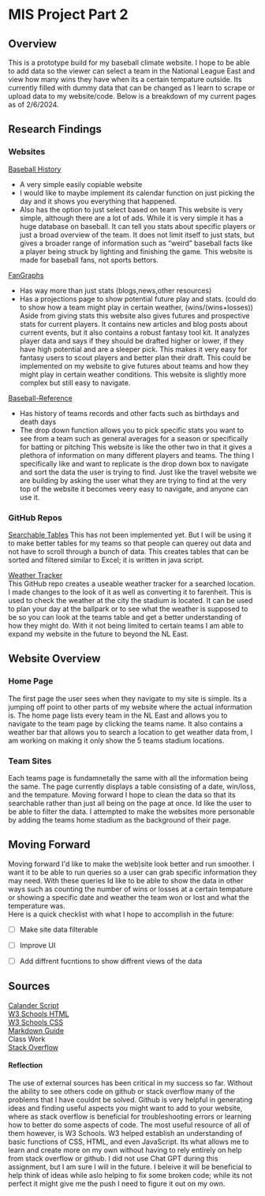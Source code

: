 # MIS Project Part 2 #
## Overview ##
This is a prototype build for my baseball climate website.  I hope to be able to add data so the viewer can select a team in the National League East and view how many wins they have when its a certain tempature outside.  Its currently filled with dummy data that can be changed
as I learn to scrape or upload data to my website/code. Below is a breakdown of my current pages as of 2/6/2024.
## Research Findings ##
### Websites ###
[Baseball History](https://www.baseball-almanac.com/history/today.php?d=01-01)
- A very simple easily copiable website
- I would like to maybe implement its calendar function on just picking the day and it shows you everything that happened. 
- Also has the option to just select based on team
This website is very simple, although there are a lot of ads.  While it is very simple it has a huge database on baseball.  It can tell you stats about specific players or just a broad overview of the team.  It does not limit itself to just stats, but gives a broader range of information such as “weird” baseball facts like a player being struck by lighting and finishing the game.  This website is made for baseball fans, not sports bettors.

[FanGraphs](https://www.fangraphs.com/)
- Has way more than just stats (blogs,news,other resources)
- Has a projections page to show potential future play and stats.  (could do to show how a team might play in certain weather, (wins/(wins+losses))
Aside from giving stats this website also gives futures and prospective stats for current players.  It contains new articles and blog posts about current events, but it also contains a robust fantasy tool kit.  It analyzes player data and says if they should be drafted higher or lower, if they have high potential and are a sleeper pick.  This makes it very easy for fantasy users to scout players and better plan their draft.  This could be implemented on my website to give futures about teams and how they might play in certain weather conditions.  This website is slightly more complex but still easy to navigate.

[Baseball-Reference](https://www.baseball-reference.com/)
- Has history of teams records and other facts such as birthdays and death days
- The drop down function allows you to pick specific stats you want to see from a team such as general averages for a season or specifically for batting or pitching
This website is like the other two in that it gives a plethora of information on many different players and teams.  The thing I specifically like and want to replicate is the drop down box to navigate and sort the data the user is trying to find.  Just like the travel website we are building by asking the user what they are trying to find at the very top of the website it becomes veery easy to navigate, and anyone can use it. 

### GitHub Repos ###
[Searchable Tables](https://github.com/key-lime-box/dynamic-table?tab=readme-ov-file)
This has not been implemented yet.  But I will be using it to make better tables for my teams so that people can querey out data and not have to scroll through a bunch of data.  This creates tables that can be sorted and filtered similar to Excel; it is written in java script.

[Weather Tracker](https://github.com/sachinprajapati8604/Weather_webApp/blob/main/index.html) <br>
This GitHub repo creates a useable weather tracker for a searched location.  I made changes to the look of it as well as converting it to farenheit.  This is used to check the weather at the city the stadium is located.  It can be used to plan your day at the ballpark or to see what the weather is supposed to be so you can look at the teams table and get a better understanding of how they might do.  With it not being limited to certain teams I am able to expand my website in the future to beyond the NL East.  


## Website Overview ##
### Home Page ###
  The first page the user sees when they navigate to my site is simple.  Its a jumping off point to other parts of my website where the actual information is.  The home page lists every team in the NL East and allows you to navigate to the team page by clicking the teams name.  It also contains a weather bar that allows you to search a location to get weather data from, I am working on making it only show the 5 teams stadium locations.
### Team Sites ###
  Each teams page is fundamnetally the same with all the information being the same.  The page currently displays a table consisting of a date, win/loss, and the tempature.  Moving forward I hope to clean the data so that its searchable rather than just all being on the page at once.
  Id like the user to be able to  filter the data.  I attempted to make the websites more personable by adding the teams home stadium as the background of their page.
## Moving Forward ##
Moving forward I'd like to make the web)site look better and run smoother.  I want it to be able to run queries so a user can grab specific information they may need.  With these queries Id like to be able to show the data in other ways such as counting the number of wins or losses at a certain tempature or showing
a specific date and weather the team won or lost and what the temperature was.  
Here is a quick checklist with what I hope to accomplish in the future:
- [ ] Make site data filterable
- [ ] Improve UI
- [ ] Add diffrent fucntions to show diffrent views of the data




## Sources ## 
[Calander Script](https://github.com/capjamesg/web-calendar/blob/main/webcalendar.js) <br>
[W3 Schools HTML](https://www.w3schools.com/html/default.asp) <br>
[W3 Schools CSS](https://www.w3schools.com/css/default.asp) <br>
[Markdown Guide](https://www.markdownguide.org/cheat-sheet/) <br>
Class Work <br>
[Stack Overflow](https://stackoverflow.com/) <br>

#### Reflection ####
The use of external sources has been critical in my success so far.  Without the ability to see others code on github or stack overflow many of the problems that I have couldnt be solved.  Github is very helpful in generating ideas and finding useful aspects you might want to add to your website, where as stack overflow is beneficial for troubleshooting errors or learning how to better do some aspects of code.  The most useful resource of all of them however, is W3 Schools. W3 helped establish an understanding of basic functions of CSS, HTML, and even JavaScript.  Its what allows me to learn and create more on my own without having to rely entirely on help from stack overflow or github.  I did not use Chat GPT during this assignment, but I am sure I will in the future. I beleive it will be beneficial to help think of ideas while aslo helping to fix some broken code; while its not perfect it might give me the push I need to figure it out on my own.  

